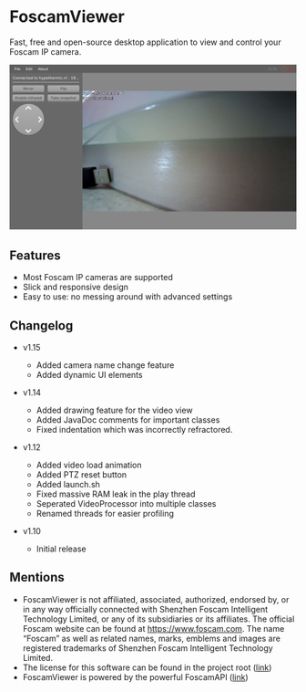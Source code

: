 # FoscamViewer
Fast, free and open-source desktop application to view and control your Foscam IP camera.

![FoscamViewer screenshot sample](sample.png)

## Features
- Most Foscam IP cameras are supported
- Slick and responsive design
- Easy to use: no messing around with advanced settings

## Changelog
- v1.15
    - Added camera name change feature
    - Added dynamic UI elements
- v1.14
    - Added drawing feature for the video view
    - Added JavaDoc comments for important classes
    - Fixed indentation which was incorrectly refractored.

- v1.12
    - Added video load animation
    - Added PTZ reset button
    - Added launch.sh
    - Fixed massive RAM leak in the play thread
    - Seperated VideoProcessor into multiple classes
    - Renamed threads for easier profiling

- v1.10
    - Initial release

## Mentions
- FoscamViewer is not affiliated, associated, authorized, endorsed by, or in any way officially connected with Shenzhen Foscam Intelligent Technology Limited, or any of its subsidiaries or its affiliates. The official Foscam website can be found at https://www.foscam.com. The name “Foscam” as well as related names, marks, emblems and images are registered trademarks of Shenzhen Foscam Intelligent Technology Limited.
- The license for this software can be found in the project root ([link](./LICENSE.md))
- FoscamViewer is powered by the powerful FoscamAPI ([link](https://hypothermic.github.io/FoscamAPI/))